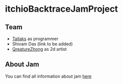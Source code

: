 # itchioBacktraceJamProject
## Team
- [Tallaks](https://github.com/Tallaks) as programmer
- Shivam Das (link to be added)
- [QreatureZhong](https://github.com/QreatureZhong) as 2d artist
## About Jam
You can find all information about jam [here](https://itch.io/jam/gamejam-4-by-backtrace)
